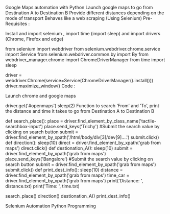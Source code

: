 Google Maps automation with Python
Launch google maps to go from Destination A to Destination B
Provide different distances depending on the mode of transport
Behaves like a web scraping (Using Selenium)
Pre-Requisites :

Install and import selenium , import time (import sleep) and import drivers (Chrome, Firefox and edge)

from selenium import webdriver
from selenium.webdriver.chrome.service import Service
from selenium.webdriver.common.by import By
from webdriver_manager.chrome import ChromeDriverManager
from time import sleep

driver = webdriver.Chrome(service=Service(ChromeDriverManager().install()))
driver.maximize_window()
Code :

Launch chrome and google maps

driver.get('#openmaps')
sleep(2)
Function to search ‘From’ and ’To’, print the distance and time it takes to go from Destination A to Destination B


def search_place():
  place = driver.find_element_by_class_name('tactile-searchbox-input')
  place.send_keys('Trichy')
  #Submit the search value by clicking on search button
  submit = driver.find_element_by_xpath('/html/body/div[3]/dev[9]....')
  submit.click()
def direction():
  sleep(10)
  direct = driver.find_element_by_xpath('grab from maps')
  direct.click() 
def destionation_A():
  sleep(10)
  submit = driver.find_element_by_xpath('grab from maps')
  place.send_keys('Bangalore')
  #Submit the search value by clicking on search button
  submit = driver.find_element_by_xpath('grab from maps')
  submit.click()
def print_dest_info():
  sleep(10)
  distance = driver.find_element_by_xpath('grab from maps')
  time_car = driver.find_element_by_xpath('grab from maps')
print('Distance: ', distance.txt)
print('Time: ', time.txt)

search_place()
direction() 
destionation_A()
print_dest_info()

Selenium Automation
Python Programming

